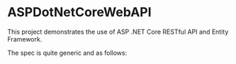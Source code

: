 # ASPDotNetCoreWebAPI
This project demonstrates the use of ASP .NET Core RESTful API and Entity Framework.

The spec is quite generic and as follows:
